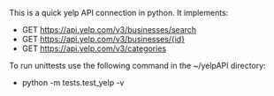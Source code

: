 This is a quick yelp API connection in python. It implements:
* GET https://api.yelp.com/v3/businesses/search
* GET https://api.yelp.com/v3/businesses/{id}
* GET https://api.yelp.com/v3/categories

To run unittests use the following command in the ~/yelpAPI directory:
* python -m tests.test_yelp -v
